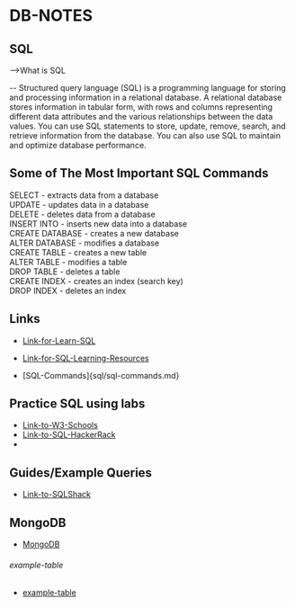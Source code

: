 # DB-NOTES


## SQL 

-->What is SQL 

-- Structured query language (SQL) is a programming language for storing and 
processing information in a relational database. A relational database stores 
information in tabular form, with rows and columns representing different 
data attributes and the various relationships between the data values. 
You can use SQL statements to store, update, remove, search, and retrieve information from the database. 
You can also use SQL to maintain and optimize database performance.


## Some of The Most Important SQL Commands
SELECT - extracts data from a database<br />
UPDATE - updates data in a database<br />
DELETE - deletes data from a database<br />
INSERT INTO - inserts new data into a database<br />
CREATE DATABASE - creates a new database<br />
ALTER DATABASE - modifies a database<br />
CREATE TABLE - creates a new table<br />
ALTER TABLE - modifies a table<br />
DROP TABLE - deletes a table<br />
CREATE INDEX - creates an index (search key)<br />
DROP INDEX - deletes an index<br />

## Links 
- [Link-for-Learn-SQL](sql/learn-sql.md)

- [Link-for-SQL-Learning-Resources](sql/learning-resources.md)

- [SQL-Commands]{sql/sql-commands.md}


## Practice SQL using labs

- [Link-to-W3-Schools](https://www.w3schools.com/sql/sql_exercises.asp)
- [Link-to-SQL-HackerRack](https://www.hackerrank.com/domains/sql)
- 


## Guides/Example Queries

- [Link-to-SQLShack](https://www.sqlshack.com/learn-sql-sql-query-practice/)


## MongoDB

- [MongoDB](mongodb/learn-mongodb.md)


###### example-table

- [example-table](example-table.md)